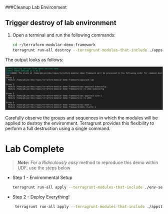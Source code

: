 ###Cleanup Lab Environment

## Trigger destroy of lab environment

1. Open a terminal and run the following commands:
    ```bash
    cd ~/terraform-modular-demo-framework
    terragrunt run-all destroy --terragrunt-modules-that-include ./appstack-lab.hcl
    ```

The output looks as follows:

![](./images/tgrd-appstack-lab.png)

Carefully observe the groups and sequences in which the modules will be applied to destroy the environment. Terragrunt provides this flexibility to perform a full destruction using a single command.

# Lab Complete

> ***Note:*** For a *Ridiculously easy* method to reproduce this demo within UDF, use the steps below 

* Step 1 - Environmental Setup
  ```bash
  terragrunt run-all apply --terragrunt-modules-that-include ./env-setup.hcl
  ```
* Step 2 - Deploy Everything!
  ```bash
   terragrunt run-all apply --terragrunt-modules-that-include ./appstack-lab.hcl
  ```